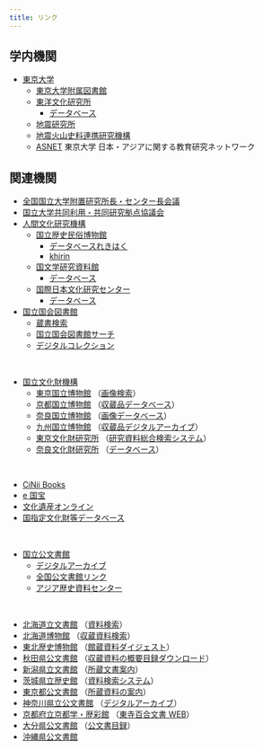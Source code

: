 ```yaml
---
title: リンク
---
```


<h2 class="h03 mt2">学内機関</h2>

- [東京大学](http://www.u-tokyo.ac.jp/index_j.html)
  - [東京大学附属図書館](http://www.lib.u-tokyo.ac.jp/)
  - [東洋文化研究所](https://www.ioc.u-tokyo.ac.jp/)
    - [データベース](http://www.ioc.u-tokyo.ac.jp/database/index.html)
  - [地震研究所](https://www.eri.u-tokyo.ac.jp/)
  - [地震火山史料連携研究機構](http://www.eri.u-tokyo.ac.jp/project/eri-hi-cro/index.html)
  - [ASNET](https://www.ioc.u-tokyo.ac.jp/archives/asnet/) 東京大学
    日本・アジアに関する教育研究ネットワーク

<h2 class="h03 mt2">関連機関</h2>

- [全国国立大学附置研究所長・センター長会議](http://www.shochou-kaigi.org/)
- [国立大学共同利用・共同研究拠点協議会](http://www.kyoten.org/)
- [人間文化研究機構](http://www.nihu.jp/)
  - [国立歴史民俗博物館](http://www.rekihaku.ac.jp)
    - [データベースれきはく](http://www.rekihaku.ac.jp/education_research/gallery/database/index.html)
    - [khirin](https://khirin-ld.rekihaku.ac.jp/)
  - [国文学研究資料館](http://www.nijl.ac.jp/)
    - [データベース](http://www.nijl.ac.jp/pages/database/)
  - [国際日本文化研究センター](http://www.nichibun.ac.jp/)
    - [データベース](http://www.nichibun.ac.jp/graphicversion/dbase/database.html)
- [国立国会図書館](http://www.ndl.go.jp/)
  - [蔵書検索](https://ndlopac.ndl.go.jp/)
  - [国立国会図書館サーチ](http://iss.ndl.go.jp/)
  - [デジタルコレクション](http://dl.ndl.go.jp/)

<br/>
  
- [国立文化財機構](http://www.nich.go.jp/)
  - [東京国立博物館](http://www.tnm.jp/) （[画像検索](http://webarchives.tnm.jp/imgsearch/)）
  - [京都国立博物館](http://www.kyohaku.go.jp/jp/) （[収蔵品データベース](http://www.kyohaku.go.jp/jp/syuzou/index.html)）
  - [奈良国立博物館](http://www.narahaku.go.jp/) （[画像データベース](http://imagedb.narahaku.go.jp/archive_search/search/Login.action)）
  - [九州国立博物館](http://www.kyuhaku.jp/) （[収蔵品デジタルアーカイブ](http://d-archive.kyuhaku.jp/)）
  - [東京文化財研究所](http://www.tobunken.go.jp/index_j.html) （[研究資料総合検索システム](http://archives.tobunken.go.jp/internet/index.html)）
  - [奈良文化財研究所](http://www.nabunken.go.jp/) （[データベース](https://www.nabunken.go.jp/publication/)）

<br/>

- [CiNii Books](http://ci.nii.ac.jp/books/?l=ja)
- [e 国宝](https://emuseum.nich.go.jp/)
- [文化遺産オンライン](http://bunka.nii.ac.jp/Index.do)
- [国指定文化財等データベース](https://kunishitei.bunka.go.jp/bsys/index)

<br/>

- [国立公文書館](http://www.archives.go.jp/)
  - [デジタルアーカイブ](http://www.digital.archives.go.jp/index.html)
  - [全国公文書館リンク](http://www.archives.go.jp/links/index.html#Sec_04)
  - [アジア歴史資料センター](http://www.jacar.go.jp/)

 <br/>
  
- [北海道立文書館](http://www.pref.hokkaido.lg.jp/sm/mnj/) （[資料検索](http://www.pref.hokkaido.lg.jp/sm/mnj/d/shiryokensaku.htm)）
- [北海道博物館](https://www.hm.pref.hokkaido.lg.jp/) （[収蔵資料検索](http://jmapps.ne.jp/hmcollection1/)）
- [東北歴史博物館](http://www.thm.pref.miyagi.jp/) （[館蔵資料ダイジェスト](http://jmapps.ne.jp/thm1/)）
- [秋田県公文書館](http://www.pref.akita.lg.jp/kobunsyo/) （[収蔵資料の概要目録ダウンロード](http://www.pref.akita.lg.jp/www/contents/1251352984801/index.html)）
- [新潟県立文書館](https://www.pref-lib.niigata.niigata.jp/?page_id=569) （[所蔵文書案内](https://www.pref-lib.niigata.niigata.jp/?page_id=587)）
- [茨城県立歴史館](http://www.rekishikan.museum.ibk.ed.jp/) （[資料検索システム](http://www2.rekishikan.museum.ibk.ed.jp/)）
- [東京都公文書館](http://www.soumu.metro.tokyo.jp/01soumu/archives/index.htm) （[所蔵資料の案内](http://www.soumu.metro.tokyo.jp/01soumu/archives/03shozou_shiryou.htm)）
- [神奈川県立公文書館](https://archives.pref.kanagawa.jp/www/index.html) （[デジタルアーカイブ](https://archives.pref.kanagawa.jp/www/genre/1000000000155/index.html)）
- [京都府立京都学・歴彩館](http://www.pref.kyoto.jp/rekisaikan/index.html) （[東寺百合文書 WEB](http://hyakugo.pref.kyoto.lg.jp/)）
- [大分県公文書館](http://www.pref.oita.jp/site/346/) （[公文書目録](http://www.pref.oita.jp/site/346/list-top.html)）
- [沖縄県公文書館](http://www.archives.pref.okinawa.jp/)
